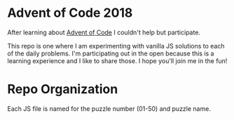 # Advent of Code 2018

After learning about [Advent of Code](https://adventofcode.com/) I couldn't help but participate.

This repo is one where I am experimenting with vanilla JS solutions to each of the daily problems. I'm participating out in the open because this is a learning experience and I like to share those. I hope you'll join me in the fun!

# Repo Organization

Each JS file is named for the puzzle number (01-50) and puzzle name.
